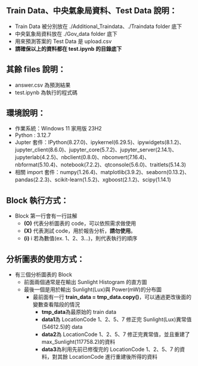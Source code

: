 ## Train Data、中央氣象局資料、Test Data 說明：

- Train Data 被分別放在 ./Additional_Traindata、./Traindata folder 底下
- 中央氣象局資料放在 ./Gov_data folder 底下
- 用來預測答案的 Test Data 是 upload.csv
- **請確保以上的資料都在 test.ipynb 的目錄底下**

## 其餘 files 說明：

- answer.csv 為預測結果
- test.ipynb 為執行的程式碼

## 環境說明：

- 作業系統：Windows 11 家用版 23H2
- Python : 3.12.7
- Jupter 套件：IPython(8.27.0)、ipykernel(6.29.5)、ipywidgets(8.1.2)、jupyter_client(8.6.0)、jupyter_core(5.7.2)、jupyter_server(2.14.1)、jupyterlab(4.2.5)、nbclient(0.8.0)、nbconvert(7.16.4)、nbformat(5.10.4)、notebook(7.2.2)、qtconsole(5.6.0)、traitlets(5.14.3)
- 相關 import 套件：numpy(1.26.4)、matplotlib(3.9.2)、seaborn(0.13.2)、pandas(2.2.3)、scikit-learn(1.5.2)、xgboost(2.1.2)、scipy(1.14.1)

## Block 執行方式：

- Block 第一行會有一行註解
  - **(O)** 代表分析圖表的 code，可以依照需求做使用
  - **(X)** 代表測試 code，用於報告分析，**請勿使用**。
  - **(i)** i 若為數值(ex. 1、2、3...)，則代表執行的順序

## 分析圖表的使用方式：

- 有三個分析圖表的 Block
  - 前面兩個通常是在輸出 Sunlight Histogram 的直方圖
  - 最後一個是用於輸出 Sunlight(Lux)與 Power(mW)的分布圖
    - 最前面有一行 **train_data = tmp_data.copy()**，可以通過更改後面的變數查看階段的情況
      - **tmp_data**為最原始的 train data
      - **data1**為 LocationCode 1、2、5、7 修正完 Sunlight(Lux)異常值(54612.5)的 data
      - **data2**為 LocationCode 1、2、5、7 修正完異常值，並且重建了 max_Sunlight(117758.2)的資料
      - **data3**為利用先前已修復完的 LocationCode 1、2、5、7 的資料，對其餘 LocationCode 進行重建後所得的資料
